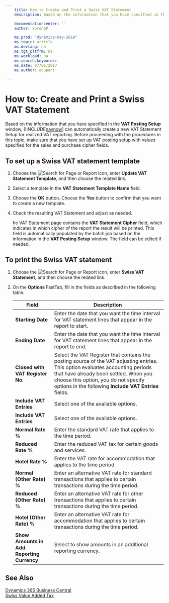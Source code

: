 ```yaml
---
    title: How to Create and Print a Swiss VAT Statement
    description: Based on the information that you have specified in the **VAT Posting Setup** window, [!INCLUDE[navnow](../../includes/navnow_md.md)] can automatically create a new VAT Statement Setup for realized VAT reporting. Before proceeding with the procedures in this topic, make sure that you have set up VAT posting setup with values specified for the sales and purchase cipher fields.

    documentationcenter: ''
    author: SorenGP

    ms.prod: "dynamics-nav-2018"
    ms.topic: article
    ms.devlang: na
    ms.tgt_pltfrm: na
    ms.workload: na
    ms.search.keywords:
    ms.date: 07/01/2017
    ms.author: edupont

---
```

# How to: Create and Print a Swiss VAT Statement
Based on the information that you have specified in the **VAT Posting Setup** window, [!INCLUDE[navnow](../../includes/navnow_md.md)] can automatically create a new VAT Statement Setup for realized VAT reporting. Before proceeding with the procedures in this topic, make sure that you have set up VAT posting setup with values specified for the sales and purchase cipher fields.  

## To set up a Swiss VAT statement template  

1.  Choose the ![Search for Page or Report](../../media/ui-search/search_small.png "Search for Page or Report icon") icon, enter **Update VAT Statement Template**, and then choose the related link.  
2.  Select a template in the **VAT Statement Template Name** field.
3.  Choose the **OK** button. Choose the **Yes** button to confirm that you want to create a new template.  
4.  Check the resulting VAT Statement and adjust as needed.  

     he VAT Statement page contains the **VAT Statement Cipher** field, which indicates in which cipher of the report the result will be printed. This field is automatically populated by the batch job based on the information in the **VAT Posting Setup** window. The field can be edited if needed.  

## To print the Swiss VAT statement  

1.  Choose the ![Search for Page or Report](../../media/ui-search/search_small.png "Search for Page or Report icon") icon, enter **Swiss VAT Statement**, and then choose the related link.  
2.  On the **Options** FastTab, fill in the fields as described in the following table.  

    |Field|Description|  
    |---------------------------------|---------------------------------------|  
    |**Starting Date**|Enter the date that you want the time interval for VAT statement lines that appear in the report to start.|  
    |**Ending Date**|Enter the date that you want the time interval for VAT statement lines that appear in the report to end.|  
    |**Closed with VAT Register No.**|Select the VAT Register that contains the posting source of the VAT adjusting entries. This option evaluates accounting periods that have already been settled. When you choose this option, you do not specify options in the following **Include VAT Entries** fields.|  
    |**Include VAT Entries**|Select one of the available options.|  
    |**Include VAT Entries**|Select one of the available options.|  
    |**Normal Rate %**|Enter the standard VAT rate that applies to the time period.|  
    |**Reduced Rate %**|Enter the reduced VAT tax for certain goods and services.|  
    |**Hotel Rate %**|Enter the VAT rate for accommodation that applies to the time period.|  
    |**Normal (Other Rate) %**|Enter an alternative VAT rate for standard transactions that applies to certain transactions during the time period.|  
    |**Reduced (Other Rate) %**|Enter an alternative VAT rate for other transactions that applies to certain transactions during the time period.|  
    |**Hotel (Other Rate) %**|Enter an alternative VAT rate for accommodation that applies to certain transactions during the time period.|  
    |**Show Amounts in Add. Reporting Currency**|Select to show amounts in an additional reporting currency.|  

## See Also
[Dynamics 365 Business Central](/dynamics365/business-central/)  
[Swiss Value Added Tax](swiss-value-added-tax.md)
